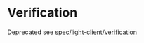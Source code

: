 # Verification

Deprecated see [spec/light-client/verification](/spec/light-client/verification/README.md)
